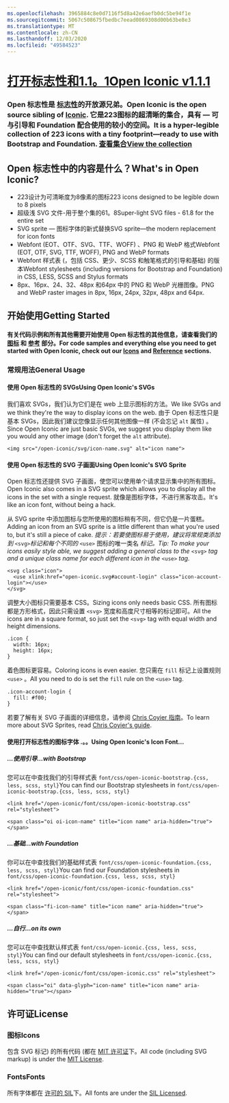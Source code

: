 ```yaml
---
ms.openlocfilehash: 3965884c8e0d7116f5d8a42e6aefb0dc5be94f1e
ms.sourcegitcommit: 5067c508675fbedbc7eead0869308d00b63be8e3
ms.translationtype: MT
ms.contentlocale: zh-CN
ms.lasthandoff: 12/03/2020
ms.locfileid: "49584523"
---
```

<a name="open-iconic-v111"></a>[<span data-ttu-id="ae3a6-101">打开标志性和1.1。1</span><span class="sxs-lookup"><span data-stu-id="ae3a6-101">Open Iconic v1.1.1</span></span>](http://useiconic.com/open)
===========

### <a name="open-iconic-is-the-open-source-sibling-of-iconic-it-is-a-hyper-legible-collection-of-223-icons-with-a-tiny-footprintmdashready-to-use-with-bootstrap-and-foundation-view-the-collection"></a><span data-ttu-id="ae3a6-102">Open 标志性是 [标志性](http://useiconic.com)的开放源兄弟。</span><span class="sxs-lookup"><span data-stu-id="ae3a6-102">Open Iconic is the open source sibling of [Iconic](http://useiconic.com).</span></span> <span data-ttu-id="ae3a6-103">它是223图标的超清晰的集合，具有 &mdash; 可与引导和 Foundation 配合使用的较小的空间。</span><span class="sxs-lookup"><span data-stu-id="ae3a6-103">It is a hyper-legible collection of 223 icons with a tiny footprint&mdash;ready to use with Bootstrap and Foundation.</span></span> [<span data-ttu-id="ae3a6-104">查看集合</span><span class="sxs-lookup"><span data-stu-id="ae3a6-104">View the collection</span></span>](http://useiconic.com/open#icons)



## <a name="whats-in-open-iconic"></a><span data-ttu-id="ae3a6-105">Open 标志性中的内容是什么？</span><span class="sxs-lookup"><span data-stu-id="ae3a6-105">What's in Open Iconic?</span></span>

* <span data-ttu-id="ae3a6-106">223设计为可清晰度为8像素的图标</span><span class="sxs-lookup"><span data-stu-id="ae3a6-106">223 icons designed to be legible down to 8 pixels</span></span>
* <span data-ttu-id="ae3a6-107">超级浅 SVG 文件-用于整个集的61。8</span><span class="sxs-lookup"><span data-stu-id="ae3a6-107">Super-light SVG files - 61.8 for the entire set</span></span> 
* <span data-ttu-id="ae3a6-108">SVG sprite &mdash; 图标字体的新式替换</span><span class="sxs-lookup"><span data-stu-id="ae3a6-108">SVG sprite&mdash;the modern replacement for icon fonts</span></span>
* <span data-ttu-id="ae3a6-109">Webfont (EOT、OTF、SVG、TTF、WOFF) 、PNG 和 WebP 格式</span><span class="sxs-lookup"><span data-stu-id="ae3a6-109">Webfont (EOT, OTF, SVG, TTF, WOFF), PNG and WebP formats</span></span>
* <span data-ttu-id="ae3a6-110">Webfont 样式表 (，包括 CSS、更少、SCSS 和触笔格式的引导和基础) 的版本</span><span class="sxs-lookup"><span data-stu-id="ae3a6-110">Webfont stylesheets (including versions for Bootstrap and Foundation) in CSS, LESS, SCSS and Stylus formats</span></span>
* <span data-ttu-id="ae3a6-111">8px、16px、24、32、48px 和64px 中的 PNG 和 WebP 光栅图像。</span><span class="sxs-lookup"><span data-stu-id="ae3a6-111">PNG and WebP raster images in 8px, 16px, 24px, 32px, 48px and 64px.</span></span>


## <a name="getting-started"></a><span data-ttu-id="ae3a6-112">开始使用</span><span class="sxs-lookup"><span data-stu-id="ae3a6-112">Getting Started</span></span>

#### <a name="for-code-samples-and-everything-else-you-need-to-get-started-with-open-iconic-check-out-our-icons-and-reference-sections"></a><span data-ttu-id="ae3a6-113">有关代码示例和所有其他需要开始使用 Open 标志性的其他信息，请查看我们的 [图标](http://useiconic.com/open#icons) 和 [参考](http://useiconic.com/open#reference) 部分。</span><span class="sxs-lookup"><span data-stu-id="ae3a6-113">For code samples and everything else you need to get started with Open Iconic, check out our [Icons](http://useiconic.com/open#icons) and [Reference](http://useiconic.com/open#reference) sections.</span></span>

### <a name="general-usage"></a><span data-ttu-id="ae3a6-114">常规用法</span><span class="sxs-lookup"><span data-stu-id="ae3a6-114">General Usage</span></span>

#### <a name="using-open-iconics-svgs"></a><span data-ttu-id="ae3a6-115">使用 Open 标志性的 SVGs</span><span class="sxs-lookup"><span data-stu-id="ae3a6-115">Using Open Iconic's SVGs</span></span>

<span data-ttu-id="ae3a6-116">我们喜欢 SVGs，我们认为它们是在 web 上显示图标的方法。</span><span class="sxs-lookup"><span data-stu-id="ae3a6-116">We like SVGs and we think they're the way to display icons on the web.</span></span> <span data-ttu-id="ae3a6-117">由于 Open 标志性只是基本 SVGs，因此我们建议您像显示任何其他图像一样 (不会忘记 `alt` 属性) 。</span><span class="sxs-lookup"><span data-stu-id="ae3a6-117">Since Open Iconic are just basic SVGs, we suggest you display them like you would any other image (don't forget the `alt` attribute).</span></span>

```
<img src="/open-iconic/svg/icon-name.svg" alt="icon name">
```

#### <a name="using-open-iconics-svg-sprite"></a><span data-ttu-id="ae3a6-118">使用 Open 标志性的 SVG 子画面</span><span class="sxs-lookup"><span data-stu-id="ae3a6-118">Using Open Iconic's SVG Sprite</span></span>

<span data-ttu-id="ae3a6-119">Open 标志性还提供 SVG 子画面，使您可以使用单个请求显示集中的所有图标。</span><span class="sxs-lookup"><span data-stu-id="ae3a6-119">Open Iconic also comes in a SVG sprite which allows you to display all the icons in the set with a single request.</span></span> <span data-ttu-id="ae3a6-120">就像是图标字体，不进行黑客攻击。</span><span class="sxs-lookup"><span data-stu-id="ae3a6-120">It's like an icon font, without being a hack.</span></span>

<span data-ttu-id="ae3a6-121">从 SVG sprite 中添加图标与您所使用的图标稍有不同，但它仍是一片蛋糕。</span><span class="sxs-lookup"><span data-stu-id="ae3a6-121">Adding an icon from an SVG sprite is a little different than what you're used to, but it's still a piece of cake.</span></span> <span data-ttu-id="ae3a6-122">*提示：若要使图标易于使用，建议将常规类添加到* `<svg>`*标记和每个不同的* `<use>` 图标的唯一类名 *标记。*</span><span class="sxs-lookup"><span data-stu-id="ae3a6-122">*Tip: To make your icons easily style able, we suggest adding a general class to the* `<svg>` *tag and a unique class name for each different icon in the* `<use>` *tag.*</span></span>  

```
<svg class="icon">
  <use xlink:href="open-iconic.svg#account-login" class="icon-account-login"></use>
</svg>
```

<span data-ttu-id="ae3a6-123">调整大小图标只需要基本 CSS。</span><span class="sxs-lookup"><span data-stu-id="ae3a6-123">Sizing icons only needs basic CSS.</span></span> <span data-ttu-id="ae3a6-124">所有图标都是方形格式，因此只需设置 `<svg>` 宽度和高度尺寸相等的标记即可。</span><span class="sxs-lookup"><span data-stu-id="ae3a6-124">All the icons are in a square format, so just set the `<svg>` tag with equal width and height dimensions.</span></span>

```
.icon {
  width: 16px;
  height: 16px;
}
```

<span data-ttu-id="ae3a6-125">着色图标更容易。</span><span class="sxs-lookup"><span data-stu-id="ae3a6-125">Coloring icons is even easier.</span></span> <span data-ttu-id="ae3a6-126">您只需在 `fill` 标记上设置规则 `<use>` 。</span><span class="sxs-lookup"><span data-stu-id="ae3a6-126">All you need to do is set the `fill` rule on the `<use>` tag.</span></span>

```
.icon-account-login {
  fill: #f00;
}
```

<span data-ttu-id="ae3a6-127">若要了解有关 SVG 子画面的详细信息，请参阅 [Chris Coyier 指南](http://css-tricks.com/svg-sprites-use-better-icon-fonts/)。</span><span class="sxs-lookup"><span data-stu-id="ae3a6-127">To learn more about SVG Sprites, read [Chris Coyier's guide](http://css-tricks.com/svg-sprites-use-better-icon-fonts/).</span></span>

#### <a name="using-open-iconics-icon-font"></a><span data-ttu-id="ae3a6-128">使用打开标志性的图标字体 .。。</span><span class="sxs-lookup"><span data-stu-id="ae3a6-128">Using Open Iconic's Icon Font...</span></span>


##### <a name="with-bootstrap"></a><span data-ttu-id="ae3a6-129">...使用引导</span><span class="sxs-lookup"><span data-stu-id="ae3a6-129">…with Bootstrap</span></span>

<span data-ttu-id="ae3a6-130">您可以在中查找我们的引导样式表 `font/css/open-iconic-bootstrap.{css, less, scss, styl}`</span><span class="sxs-lookup"><span data-stu-id="ae3a6-130">You can find our Bootstrap stylesheets in `font/css/open-iconic-bootstrap.{css, less, scss, styl}`</span></span>


```
<link href="/open-iconic/font/css/open-iconic-bootstrap.css" rel="stylesheet">
```


```
<span class="oi oi-icon-name" title="icon name" aria-hidden="true"></span>
```

##### <a name="with-foundation"></a><span data-ttu-id="ae3a6-131">...基础</span><span class="sxs-lookup"><span data-stu-id="ae3a6-131">…with Foundation</span></span>

<span data-ttu-id="ae3a6-132">你可以在中查找我们的基础样式表 `font/css/open-iconic-foundation.{css, less, scss, styl}`</span><span class="sxs-lookup"><span data-stu-id="ae3a6-132">You can find our Foundation stylesheets in `font/css/open-iconic-foundation.{css, less, scss, styl}`</span></span>

```
<link href="/open-iconic/font/css/open-iconic-foundation.css" rel="stylesheet">
```


```
<span class="fi-icon-name" title="icon name" aria-hidden="true"></span>
```

##### <a name="on-its-own"></a><span data-ttu-id="ae3a6-133">...自行</span><span class="sxs-lookup"><span data-stu-id="ae3a6-133">…on its own</span></span>

<span data-ttu-id="ae3a6-134">您可以在中查找默认样式表 `font/css/open-iconic.{css, less, scss, styl}`</span><span class="sxs-lookup"><span data-stu-id="ae3a6-134">You can find our default stylesheets in `font/css/open-iconic.{css, less, scss, styl}`</span></span>

```
<link href="/open-iconic/font/css/open-iconic.css" rel="stylesheet">
```

```
<span class="oi" data-glyph="icon-name" title="icon name" aria-hidden="true"></span>
```


## <a name="license"></a><span data-ttu-id="ae3a6-135">许可证</span><span class="sxs-lookup"><span data-stu-id="ae3a6-135">License</span></span>

### <a name="icons"></a><span data-ttu-id="ae3a6-136">图标</span><span class="sxs-lookup"><span data-stu-id="ae3a6-136">Icons</span></span>

<span data-ttu-id="ae3a6-137">包含 SVG 标记) 的所有代码 (都在 [MIT 许可证](http://opensource.org/licenses/MIT)下。</span><span class="sxs-lookup"><span data-stu-id="ae3a6-137">All code (including SVG markup) is under the [MIT License](http://opensource.org/licenses/MIT).</span></span>

### <a name="fonts"></a><span data-ttu-id="ae3a6-138">Fonts</span><span class="sxs-lookup"><span data-stu-id="ae3a6-138">Fonts</span></span>

<span data-ttu-id="ae3a6-139">所有字体都在 [许可的 SIL](http://scripts.sil.org/cms/scripts/page.php?item_id=OFL_web)下。</span><span class="sxs-lookup"><span data-stu-id="ae3a6-139">All fonts are under the [SIL Licensed](http://scripts.sil.org/cms/scripts/page.php?item_id=OFL_web).</span></span>
